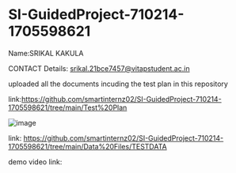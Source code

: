 # SI-GuidedProject-710214-1705598621

Name:SRIKAL KAKULA


CONTACT Details: srikal.21bce7457@vitapstudent.ac.in


uploaded all the documents incuding the test plan in this repository 


link:https://github.com/smartinternz02/SI-GuidedProject-710214-1705598621/tree/main/Test%20Plan


![image](https://github.com/smartinternz02/SI-GuidedProject-710214-1705598621/assets/94381043/8a7edf63-a320-4558-8b64-de0e93954c18)


link: https://github.com/smartinternz02/SI-GuidedProject-710214-1705598621/tree/main/Data%20Files/TESTDATA



demo video link:



